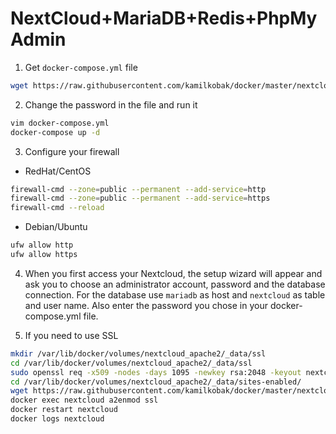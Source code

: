 # NextCloud+MariaDB+Redis+PhpMyAdmin

1. Get `docker-compose.yml` file
```bash
wget https://raw.githubusercontent.com/kamilkobak/docker/master/nextcloud/docker-compose.yml
```

2. Change the password in the file and run it
```bash
vim docker-compose.yml
docker-compose up -d
```

3. Configure your firewall
 * RedHat/CentOS
```bash
firewall-cmd --zone=public --permanent --add-service=http
firewall-cmd --zone=public --permanent --add-service=https
firewall-cmd --reload
```
 * Debian/Ubuntu
```bash
ufw allow http
ufw allow https

```

4. When you first access your Nextcloud, the setup wizard will appear and ask you to choose an administrator account, password and the database connection. For the database use `mariadb` as host and `nextcloud` as table and user name. Also enter the password you chose in your docker-compose.yml file.


5. If you need to use SSL
```bash
mkdir /var/lib/docker/volumes/nextcloud_apache2/_data/ssl
cd /var/lib/docker/volumes/nextcloud_apache2/_data/ssl
sudo openssl req -x509 -nodes -days 1095 -newkey rsa:2048 -keyout nextcloud.key -out nextcloud.pem
cd /var/lib/docker/volumes/nextcloud_apache2/_data/sites-enabled/
wget https://raw.githubusercontent.com/kamilkobak/docker/master/nextcloud/ssl.conf
docker exec nextcloud a2enmod ssl
docker restart nextcloud
docker logs nextcloud
```
